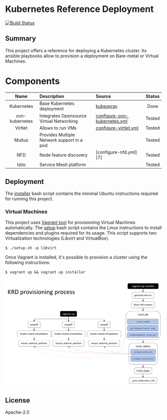 # Kubernetes Reference Deployment
[![Build Status](https://travis-ci.org/electrocucaracha/krd.png)](https://travis-ci.org/electrocucaracha/krd)

## Summary

This project offers a reference for deploying a Kubernetes cluster.
Its ansible playbooks allow to provision a deployment on Bare-metal
or Virtual Machines.

# Components

| Name           | Description                                   | Source                            | Status      |
|:--------------:|:----------------------------------------------|:----------------------------------|:-----------:|
| Kubernetes     | Base Kubernetes deployment                    | [kubespray][2]                    | Done        |
| ovn-kubernetes | Integrates Opensource Virtual Networking      | [configure-ovn-kubernetes.yml][3] | Tested      |
| Virtlet        | Allows to run VMs                             | [configure-virtlet.yml][4]        | Tested      |
| Multus         | Provides Multiple Network support in a pod    |                                   | Tested      |
| NFD            | Node feature discovery                        | [configure-nfd.yml][7]            | Tested      |
| Istio          | Service Mesh platform                         |                                   | Tested      |

## Deployment

The [installer](installer.sh) bash script contains the minimal
Ubuntu instructions required for running this project.

### Virtual Machines

This project uses [Vagrant tool][6] for provisioning Virtual Machines
automatically. The [setup](setup.sh) bash script contains the
Linux instructions to install dependencies and plugins required for
its usage. This script supports two Virtualization technologies
(Libvirt and VirtualBox).

    $ ./setup.sh -p libvirt

Once Vagrant is installed, it's possible to provision a cluster using
the following instructions:

    $ vagrant up && vagrant up installer

![Provisioning](docs/src/img/provisioning.png)

## License

Apache-2.0

[2]: https://github.com/kubernetes-sigs/kubespray
[3]: playbooks/configure-ovn-kubernetes.yml
[4]: playbooks/configure-virtlet.yml
[6]: https://www.vagrantup.com/
